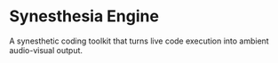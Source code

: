 # Synesthesia Engine

A synesthetic coding toolkit that turns live code execution into ambient audio-visual output.